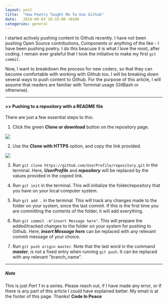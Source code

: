 ```yaml
---
layout: post
title:  "How Poetry Taught Me To Use Github"
date:   2018-09-03 10:35:00 +0100
categories: general
---
```

I started actively pushing content to Github recently. I have not been pushing Open Source contributions, Components or anything of the like - I have been pushing poetry. I do this beacuse it is what I love the most, after coding. I remain ever grateful that I took the initiative to make my first `git commit`.

Now, I want to breakdown the process for new coders, so that they can become comfortable with working with Github too. I will be breaking down several ways to push content to Github. For the purpose of this article, I will assume that readers are familiar with Terminal usage (GitBash or otherwise).

* * *
#### >> Pushing to a repository with a README file
There are just a few essential steps to this:

1. Click the green **Clone or download** button on the repository page.
<img src="http://res.cloudinary.com/poetrique/image/upload/v1535965331/allbuy-i-ng/gallery/git-clone.png" />

2. Use the **Clone with HTTPS** option, and copy the link provided.
<img src="http://res.cloudinary.com/poetrique/image/upload/v1535965671/allbuy-i-ng/gallery/git-clone2.png" />

3. Run `git clone https://github.com/UserProfile/repository.git` in the terminal. Here, **_UserProfile_** and **_repository_** will be replaced by the values provided in the copied link.
  
4. Run `git init` in the terminal. This will initialize the folder/repository that you have on your local computer system.

5. Run `git add .` in the terminal. This will track any changes made to the folder on your system, since the last commit. If this is the first time you are committing the contents of the folder, it will add everything.

6. Run `git commit -m"insert Message here"`. This will prepare the added/tracked changes to the folder on your system for pushing to Github. Here, **_insert Message here_** can be replaced with any relevant commit message of your choice.

7. Run `git push origin master`. Note that the last word in the command **_master_**, is not a fixed entry when running `git push`. It can be replaced with any relevant "branch_name".

* * *
##### Note
This is just _Part 1_ in a series. Please reach out, if I have made any error, or if there is any part of this article I could have explained better. My email is at the footer of this page. Thanks! **Code In Peace**